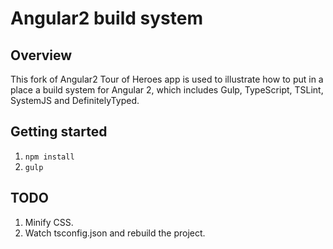 # Angular2 build system

## Overview

This fork of Angular2 Tour of Heroes app is used to illustrate how to put in a place a build system for Angular 2, which includes Gulp, TypeScript, TSLint, SystemJS and DefinitelyTyped.

## Getting started

1. `npm install`
2. `gulp`

## TODO

1. Minify CSS.
2. Watch tsconfig.json and rebuild the project.

